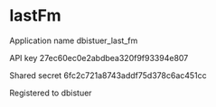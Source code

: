 # lastFm

Application name 	dbistuer_last_fm

API key 	27ec60ec0e2abdbea320f9f93394e807

Shared secret 	6fc2c721a8743addf75d378c6ac451cc

Registered to 	dbistuer
